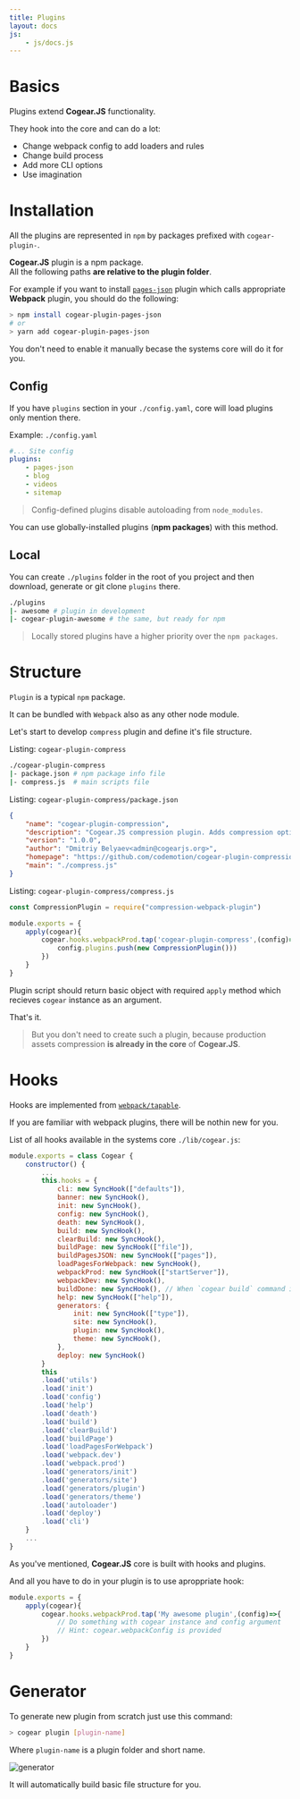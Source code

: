 ```yaml
---
title: Plugins
layout: docs
js:
	- js/docs.js
---
```

# Basics

Plugins extend **Cogear.JS** functionality. 

They hook into the core and can do a lot:
* Change webpack config to add loaders and rules
* Change build process
* Add more CLI options
* Use imagination

# Installation

All the plugins are represented in `npm` by packages prefixed with `cogear-plugin-`.

<article class="message is-success">
  <div class="message-body"><b>Cogear.JS</b> plugin is a npm package.</div>
</article>

<article class="message is-warning">
  <div class="message-body">All the following paths <b>are relative to the plugin folder</b>.</div>
</article>

For example if you want to install [`pages-json`](https://www.npmjs.com/package/cogear-plugin-pages-json) plugin which calls appropriate __Webpack__ plugin, you should do the following:
```bash
> npm install cogear-plugin-pages-json
# or
> yarn add cogear-plugin-pages-json
```

You don't need to enable it manually becase the systems core will do it for you.

## Config

If you have `plugins` section in your `./config.yaml`, core will load plugins only mention there.

Example: `./config.yaml`
```yaml
#... Site config
plugins:
	- pages-json
	- blog
	- videos
	- sitemap
```
> Config-defined plugins disable autoloading from `node_modules`.

You can use globally-installed plugins (__npm packages__) with this method.

## Local

You can create `./plugins` folder in the root of you project and then download, generate or git clone `plugins` there.
```bash
./plugins
|- awesome # plugin in development
|- cogear-plugin-awesome # the same, but ready for npm
```
> Locally stored plugins have a higher priority over the `npm packages`.

# Structure

`Plugin` is a typical `npm` package.

It can be bundled with `Webpack` also as any other node module.

Let's start to develop `compress` plugin and define it's file structure.

Listing: `cogear-plugin-compress`
```bash
./cogear-plugin-compress
|- package.json # npm package info file
|- compress.js  # main scripts file
```

Listing: `cogear-plugin-compress/package.json`
```json
{
	"name": "cogear-plugin-compression",
	"description": "Cogear.JS compression plugin. Adds compression options to webpack production config.",
	"version": "1.0.0",
	"author": "Dmitriy Belyaev<admin@cogearjs.org>",
	"homepage": "https://github.com/codemotion/cogear-plugin-compression",
	"main": "./compress.js"
}
```

Listing: `cogear-plugin-compress/compress.js`
```javascript
const CompressionPlugin = require("compression-webpack-plugin")

module.exports = {
	apply(cogear){
		cogear.hooks.webpackProd.tap('cogear-plugin-compress',(config)=>{
			config.plugins.push(new CompressionPlugin()))
		})
	}
}
```

Plugin script should return basic object with required `apply` method which recieves `cogear` instance as an argument.

That's it.

> But you don't need to create such a plugin, because production assets compression __is already in the core__ of **Cogear.JS**.

# Hooks
Hooks are implemented from [`webpack/tapable`](https://github.com/webpack/tapable).

If you are familiar with webpack plugins, there will be nothin new for you.

List of all hooks available in the systems core `./lib/cogear.js`:
```javascript
module.exports = class Cogear {
	constructor() {
		...
		this.hooks = {
			cli: new SyncHook(["defaults"]),
			banner: new SyncHook(),
			init: new SyncHook(),
			config: new SyncHook(),
			death: new SyncHook(),
			build: new SyncHook(),
			clearBuild: new SyncHook(),
			buildPage: new SyncHook(["file"]),
			buildPagesJSON: new SyncHook(["pages"]),
			loadPagesForWebpack: new SyncHook(),
			webpackProd: new SyncHook(["startServer"]),
			webpackDev: new SyncHook(),
			buildDone: new SyncHook(), // When `cogear build` command is finished
			help: new SyncHook(["help"]),
			generators: {
				init: new SyncHook(["type"]),
				site: new SyncHook(),
				plugin: new SyncHook(),
				theme: new SyncHook(),
			},
			deploy: new SyncHook()
		}
		this
		.load('utils')
		.load('init')
		.load('config')
		.load('help')
		.load('death')
		.load('build')
		.load('clearBuild')
		.load('buildPage')
		.load('loadPagesForWebpack')
		.load('webpack.dev')
		.load('webpack.prod')
		.load('generators/init')
		.load('generators/site')
		.load('generators/plugin')
		.load('generators/theme')
		.load('autoloader')	
		.load('deploy')
		.load('cli')
	}
	...
}
```

As you've mentioned, **Cogear.JS** core is built with hooks and plugins.

And all you have to do in your plugin is to use aproppriate hook:

```javascript
module.exports = {
	apply(cogear){
		cogear.hooks.webpackProd.tap('My awesome plugin',(config)=>{
			// Do something with cogear instance and config argument
			// Hint: cogear.webpackConfig is provided
		})
	}
}
```

# Generator
To generate new plugin from scratch just use this command:
```bash
> cogear plugin [plugin-name]
```

Where `plugin-name` is a plugin folder and short name.

![generator](~images/docs/plugins/generator.svg)

It will automatically build basic file structure for you.